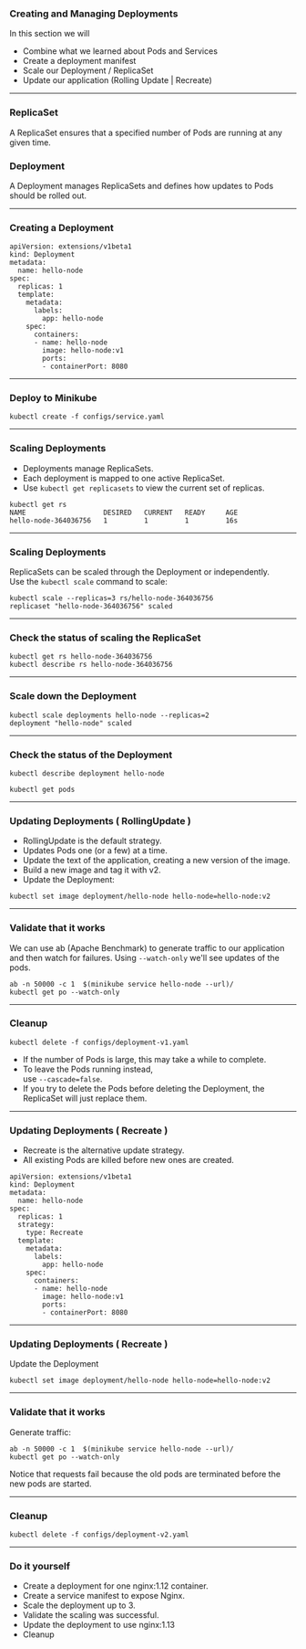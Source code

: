 ### Creating and Managing Deployments
In this section we will
* Combine what we learned about Pods and Services
* Create a deployment manifest
* Scale our Deployment / ReplicaSet
* Update our application (Rolling Update | Recreate)

----

### ReplicaSet
A ReplicaSet ensures that a specified number of Pods are running at any given time.

### Deployment
A Deployment manages ReplicaSets and defines how updates to Pods should be rolled out.

----

### Creating a Deployment

```
apiVersion: extensions/v1beta1
kind: Deployment
metadata:
  name: hello-node
spec:
  replicas: 1
  template:
    metadata:
      labels:
        app: hello-node
    spec:
      containers:
      - name: hello-node
        image: hello-node:v1
        ports:
        - containerPort: 8080
```

----

### Deploy to Minikube

```
kubectl create -f configs/service.yaml
```

----

### Scaling Deployments

* Deployments manage ReplicaSets.
* Each deployment is mapped to one active ReplicaSet.
* Use `kubectl get replicasets` to view the current set of replicas.
```
kubectl get rs
NAME                   DESIRED   CURRENT   READY     AGE
hello-node-364036756   1         1         1         16s
```

----

### Scaling Deployments

ReplicaSets can be scaled through the Deployment or independently.  
Use the `kubectl scale` command to scale:

```
kubectl scale --replicas=3 rs/hello-node-364036756
replicaset "hello-node-364036756" scaled
```

----

### Check the status of scaling the ReplicaSet
```
kubectl get rs hello-node-364036756
kubectl describe rs hello-node-364036756
```

----

### Scale down the Deployment

```
kubectl scale deployments hello-node --replicas=2
deployment "hello-node" scaled
```

----

### Check the status of the Deployment

```
kubectl describe deployment hello-node
```
```
kubectl get pods
```

----

### Updating Deployments ( RollingUpdate )

* RollingUpdate is the default strategy.
* Updates Pods one (or a few) at a time.
* Update the text of the application, creating a new version of the image.
* Build a new image and tag it with v2.
* Update the Deployment:

```
kubectl set image deployment/hello-node hello-node=hello-node:v2
```

----

### Validate that it works
We can use ab (Apache Benchmark) to generate traffic to our application and then watch for failures. Using `--watch-only` we'll see updates of the pods.

```
ab -n 50000 -c 1  $(minikube service hello-node --url)/
kubectl get po --watch-only
```

----

### Cleanup

```
kubectl delete -f configs/deployment-v1.yaml
```
* If the number of Pods is large, this may take a while to complete.
* To leave the Pods running instead,  
use `--cascade=false`.
* If you try to delete the Pods before deleting the Deployment, the ReplicaSet will just replace them.

----

### Updating Deployments ( Recreate )

* Recreate is the alternative update strategy.
* All existing Pods are killed before new ones are created.

```
apiVersion: extensions/v1beta1
kind: Deployment
metadata:
  name: hello-node
spec:
  replicas: 1
  strategy:
    type: Recreate
  template:
    metadata:
      labels:
        app: hello-node
    spec:
      containers:
      - name: hello-node
        image: hello-node:v1
        ports:
        - containerPort: 8080
```

----

### Updating Deployments ( Recreate )

Update the Deployment
```
kubectl set image deployment/hello-node hello-node=hello-node:v2
```

----

### Validate that it works
Generate traffic:

```
ab -n 50000 -c 1  $(minikube service hello-node --url)/
kubectl get po --watch-only
```

Notice that requests fail because the old pods are terminated before the new pods are started.

----

### Cleanup

```
kubectl delete -f configs/deployment-v2.yaml
```

----

### Do it yourself

* Create a deployment for one nginx:1.12 container.
* Create a service manifest to expose Nginx.
* Scale the deployment up to 3.
* Validate the scaling was successful.
* Update the deployment to use nginx:1.13
* Cleanup
